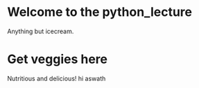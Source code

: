 # Welcome to the python_lecture
Anything but icecream.

# Get veggies here

Nutritious and delicious!
hi aswath
